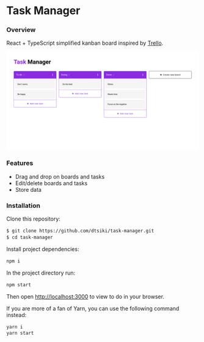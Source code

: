 # Task Manager
### Overview
React + TypeScript simplified kanban board inspired by [Trello](trello.com/).

![alt text](https://raw.githubusercontent.com/dtsiki/task-manager/master/previews/main-screen.png "task manager")

### Features
- Drag and drop on boards and tasks
- Edit/delete boards and tasks
- Store data

### Installation
Clone this repository:

```sh
$ git clone https://github.com/dtsiki/task-manager.git
$ cd task-manager
```

Install project dependencies:

```sh
npm i
```

In the project directory run:

```sh
npm start
```

Then open [http://localhost:3000](http://localhost:3000) to view to do in your browser.

If you are more of a fan of Yarn, you can use the following command instead:

```sh
yarn i
yarn start
```
